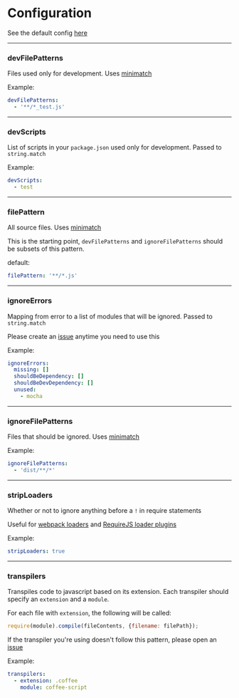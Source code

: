 # Configuration

See the default config [here](../config/default.yml)

---
### devFilePatterns
Files used only for development.
Uses [minimatch](https://github.com/isaacs/minimatch)

Example:
```yml
devFilePatterns:
  - '**/*_test.js'
```

---
### devScripts
List of scripts in your `package.json` used only for development.
Passed to `string.match`

Example:
```yml
devScripts:
  - test
```

---
### filePattern
All source files.
Uses [minimatch](https://github.com/isaacs/minimatch)

This is the starting point, `devFilePatterns` and `ignoreFilePatterns` should be
subsets of this pattern.

default:
```yml
filePattern: '**/*.js'
```

---
### ignoreErrors
Mapping from error to a list of modules that will be ignored.
Passed to `string.match`

Please create an [issue](https://github.com/charlierudolph/dependency-lint/issues)
anytime you need to use this

Example:
```yml
ignoreErrors:
  missing: []
  shouldBeDependency: []
  shouldBeDevDependency: []
  unused:
    - mocha
```

---
### ignoreFilePatterns
Files that should be ignored.
Uses [minimatch](https://github.com/isaacs/minimatch)

Example:
```yml
ignoreFilePatterns:
  - 'dist/**/*'
```

---
### stripLoaders
Whether or not to ignore anything before a `!` in require statements

Useful for [webpack loaders](https://webpack.github.io/docs/loaders.html) and
[RequireJS loader plugins](http://requirejs.org/docs/plugins.html)

Example:
```yml
stripLoaders: true
```

---
### transpilers
Transpiles code to javascript based on its extension.
Each transpiler should specify an `extension` and a `module`.

For each file with `extension`, the following will be called:
```js
require(module).compile(fileContents, {filename: filePath});
```

If the transpiler you're using doesn't follow this pattern, please open an [issue](https://github.com/charlierudolph/dependency-lint/issues)

Example:
```yml
transpilers:
  - extension: .coffee
    module: coffee-script
```
